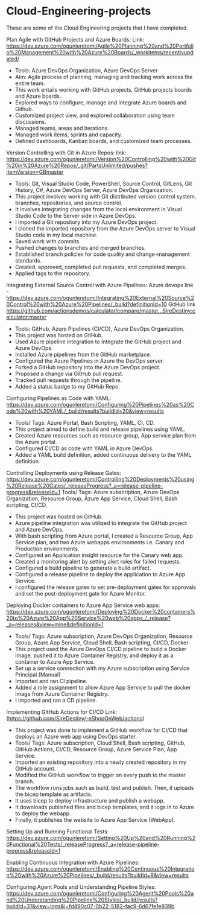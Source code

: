 # Cloud-Engineering-projects
These are some of the Cloud Engineering projects that I have completed.

  Plan Agile with GitHub Projects and Azure Boards: Link: https://dev.azure.com/ogunleretomi/Agile%20Planning%20and%20Portfolio%20Management%20with%20Azure%20Boards/_workitems/recentlyupdated/
  - Tools: Azure DevOps Organization, Azure DevOps Server
  - Aim: Agile process of planning, managing and tracking work across the entire team.
  - This work entails working with GitHub projects, GitHub projects boards and Azure boards. 
  - Explored ways to configure, manage and integrate Azure boards and Github.
  - Customized project view, and explored collaboration using team discussions.
  - Managed teams, areas and iterations.
  - Managed work items, sprints and capacity.
  - Defined dashboards, Kanban boards, and customized team processes.


Version Controlling with Git in Azure Repos: 
link: https://dev.azure.com/ogunleretomi/Version%20Controlling%20with%20Git%20in%20Azure%20Repos/_git/PartsUnlimited/pushes?itemVersion=GBmaster
- Tools: Git, Visual Studio Code, PowerShell, Source Control, GitLens, Git History, C#, Azure DevOps Server, Azure DevOps Organization.
- This project involves working with Git distributed version control system, branches, repositories, and source control.  
- It involves integrating changes from the local environment in Visual Studio Code to the Server side in Azure DevOps.
- I imported a Git repository into my Azure DevOps project.
- I cloned the imported repository from the Azure DevOps server to Visual Studio code in my local machine.
- Saved work with commits.
- Pushed changes to branches and merged branches.
- Established branch policies for code quality and change-management standards.
- Created, approved, completed pull requests, and completed merges.
- Applied tags to the repository. 


Integrating External Source Control with Azure Pipelines: Azure devops link - https://dev.azure.com/ogunleretomi/Integrating%20External%20Source%20Control%20with%20Azure%20Pipelines/_build?definitionId=10 
 GitHub link https://github.com/actionsdemos/calculator/compare/master...SireDestiny:calculator:master
- Tools: GitHub, Azure Pipelines (CI/CD), Azure DevOps Organization.
- This project was hosted on GitHub. 
- Used Azure pipeline integration to integrate the GitHub project and Azure DevOps.
- Installed Azure pipelines from the GitHub marketplace. 
- Configured the Azure Pipelines in Azure the DevOps server.
- Forked a GitHub repository into the Azure DevOps project.
- Proposed a change via GitHub pull request.
- Tracked pull requests through the pipeline.
- Added a status badge to my GitHub Repo.


Configuring Pipelines as Code with YAML: https://dev.azure.com/ogunleretomi/Configuring%20Pipelines%20as%20Code%20with%20YAML/_build/results?buildId=20&view=results
- Tools/ Tags: Azure Portal, Bash Scripting, YAML, CI, CD.
- This project aimed to define build and release pipelines using YAML.
- Created Azure resources such as resource group, App service plan from the Azure portal.
- Configured CI/CD as code with YAML in Azure DevOps. 
- Added a YAML build definition, added continuous delivery to the YAML definition


Controlling Deployments using Release Gates: https://dev.azure.com/ogunleretomi/Controlling%20Deployments%20using%20Release%20Gates/_releaseProgress?_a=release-pipeline-progress&releaseId=1
Tools/ Tags: Azure subscription, Azure DevOps Organization, Resource Group,  Azure App Service, Cloud Shell, Bash scripting,  CI/CD,  
- This project was hosted on GitHub. 
- Azure pipeline integration was utilized to integrate the GitHub project and Azure DevOps.
- With bash scripting from Azure portal, I created a Resource Group, App Service plan, and two Azure webapps environments i.e. Canary and Production environments.
- Configured an Application insight resource for the Canary web app.
- Created a monitoring alert by setting alert rules for failed requests. 
- Configured a build pipeline to generate a build artifact. 
- Configured a release pipeline to deploy the application to Azure App Service.
- I configured the release gates to set pre-deployment gates for approvals and set the post-deployment gate for Azure Monitor.


Deploying Docker containers to Azure App Service web apps: https://dev.azure.com/ogunleretomi/Deploying%20Docker%20containers%20to%20Azure%20App%20Service%20web%20apps_/_release?_a=releases&view=mine&definitionId=1
- Tools/ Tags: Azure subscription, Azure DevOps Organization, Resource Group,  Azure App Service, Cloud Shell, Bash scripting,  CI/CD,  Docker
- This project used the Azure DevOps CI/CD pipeline to build a Docker image, pushed it to Azure Container Registry, and deploy it as a container to Azure App Service.
- Set up a service connection with my Azure subscription using Service Principal (Manual)
- Imported and ran CI pipeline.
- Added a role assignment to allow Azure App Service to pull the docker image from Azure Container Registry. 
- I imported and ran a CD pipeline.


Implementing GitHub Actions for CI/CD
Link: (https://github.com/SireDestiny/-eShopOnWeb/actions)
- This project was done to implement a GitHub workflow for CI/CD that deploys an Azure web app using DevOps starter.
- Tools/ Tags: Azure subscription, Cloud Shell, Bash scripting, GitHub, GitHub Actions, CI/CD, Resource Group, Azure Service Plan, App Service.
- Imported an existing repository into a newly created repository in my GitHub account. 
- Modified the GitHub workflow to trigger on every push to the master branch.  
- The workflow runs jobs such as build, test and publish. Then, it uploads the bicep template as artifacts. 
- It uses bicep to deploy infrastructure and publish a webapp. 
- It downloads published files and bicep templates, and it logs in to Azure to deploy the webapp. 
- Finally, it publishes the website to Azure App Service (WebApp).


Setting Up and Running Functional Tests: https://dev.azure.com/ogunleretomi/Setting%20Up%20and%20Running%20Functional%20Tests/_releaseProgress?_a=release-pipeline-progress&releaseId=1


Enabling Continuous Integration with Azure Pipelines: https://dev.azure.com/ogunleretomi/Enabling%20Continuous%20Integration%20with%20Azure%20Pipelines/_build/results?buildId=8&view=results


Configuring Agent Pools and Understanding Pipeline Styles: https://dev.azure.com/ogunleretomi/Configuring%20Agent%20Pools%20and%20Understanding%20Pipeline%20Styles/_build/results?buildId=31&view=logs&j=fd490c07-0b22-5182-fac9-6d67fe1e939b
